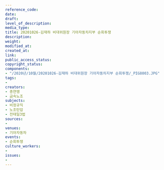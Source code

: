 ```yaml
---
reference_code: 
date: 
draft: 
level_of_description: 
media_type: 
title: 20201026-김재하 비대위원장 기아자동차지부 순회투쟁
description: 
weight: 
modified_at: 
created_at: 
link: 
public_access_status: 
copyright_status: 
components:
- "/2020년/10월/20201026-김재하 비대위원장 기아자동차지부 순회투쟁/_PIG8003.JPG"
tags:
- 
creators:
- 총연맹
- 금속노조
subjects:
- 비정규직
- 노조탄압
- 전태일3법
sources:
- 
venues:
- 기아자동차
events:
- 순회투쟁
culture_workers:
- 
issues:
- 
---
```

